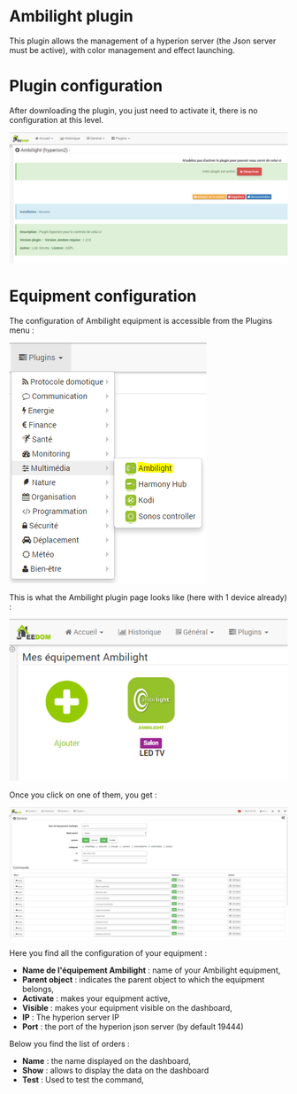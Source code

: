 # Ambilight plugin

This plugin allows the management of a hyperion server (the Json server must be active), with color management and effect launching.

# Plugin configuration 

After downloading the plugin, you just need to activate it, there is no configuration at this level.

![hyperion](./images/hyperion.PNG)

# Equipment configuration 

The configuration of Ambilight equipment is accessible from the Plugins menu :

![hyperion2](./images/hyperion2.PNG)

This is what the Ambilight plugin page looks like (here with 1 device already) :

![hyperion3](./images/hyperion3.PNG)

Once you click on one of them, you get :

![hyperion4](./images/hyperion4.PNG)

Here you find all the configuration of your equipment :

-   **Name de l'équipement Ambilight** : name of your Ambilight equipment,
-   **Parent object** : indicates the parent object to which the equipment belongs,
-   **Activate** : makes your equipment active,
-   **Visible** : makes your equipment visible on the dashboard,
-   **IP** : The hyperion server IP
-   **Port** : the port of the hyperion json server (by default 19444)

Below you find the list of orders :

-   **Name** : the name displayed on the dashboard,
-   **Show** : allows to display the data on the dashboard
-   **Test** : Used to test the command,


